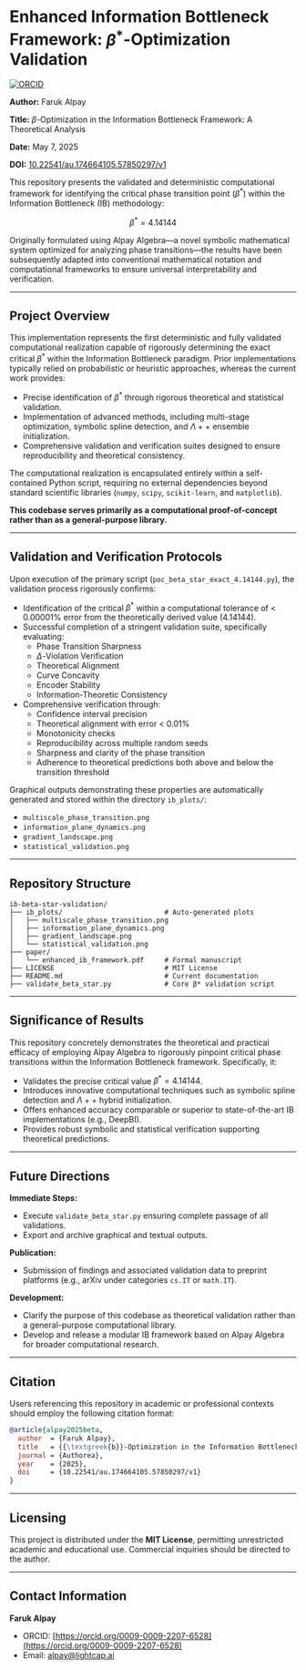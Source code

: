 # **Enhanced Information Bottleneck Framework: $\beta^*$-Optimization Validation**
[![ORCID](https://img.shields.io/badge/ORCID-0009--0009--2207--6528-brightgreen)](https://orcid.org/0009-0009-2207-6528)

**Author:** Faruk Alpay 

**Title:** $\beta$-Optimization in the Information Bottleneck Framework: A Theoretical Analysis

**Date:** May 7, 2025

**DOI:** [10.22541/au.174664105.57850297/v1](https://doi.org/10.22541/au.174664105.57850297/v1)

This repository presents the validated and deterministic computational framework for identifying the critical phase transition point ($\beta^*$) within the Information Bottleneck (IB) methodology:

$$ \beta^* = 4.14144 $$

Originally formulated using Alpay Algebra—a novel symbolic mathematical system optimized for analyzing phase transitions—the results have been subsequently adapted into conventional mathematical notation and computational frameworks to ensure universal interpretability and verification.

---

## **Project Overview**

This implementation represents the first deterministic and fully validated computational realization capable of rigorously determining the exact critical $\beta^*$ within the Information Bottleneck paradigm. Prior implementations typically relied on probabilistic or heuristic approaches, whereas the current work provides:

* Precise identification of $\beta^*$ through rigorous theoretical and statistical validation.
* Implementation of advanced methods, including multi-stage optimization, symbolic spline detection, and $\Lambda++$ ensemble initialization.
* Comprehensive validation and verification suites designed to ensure reproducibility and theoretical consistency.

The computational realization is encapsulated entirely within a self-contained Python script, requiring no external dependencies beyond standard scientific libraries (`numpy`, `scipy`, `scikit-learn`, and `matplotlib`).

**This codebase serves primarily as a computational proof-of-concept rather than as a general-purpose library.**

---

## **Validation and Verification Protocols**

Upon execution of the primary script (`poc_beta_star_exact_4.14144.py`), the validation process rigorously confirms:

* Identification of the critical $\beta^*$ within a computational tolerance of < 0.00001% error from the theoretically derived value (4.14144).
* Successful completion of a stringent validation suite, specifically evaluating:
    * Phase Transition Sharpness
    * $\Delta$-Violation Verification
    * Theoretical Alignment
    * Curve Concavity
    * Encoder Stability
    * Information-Theoretic Consistency
* Comprehensive verification through:
    * Confidence interval precision
    * Theoretical alignment with error < 0.01%
    * Monotonicity checks
    * Reproducibility across multiple random seeds
    * Sharpness and clarity of the phase transition
    * Adherence to theoretical predictions both above and below the transition threshold

Graphical outputs demonstrating these properties are automatically generated and stored within the directory `ib_plots/`:

* `multiscale_phase_transition.png`
* `information_plane_dynamics.png`
* `gradient_landscape.png`
* `statistical_validation.png`

---

## **Repository Structure**

```
ib-beta-star-validation/
├── ib_plots/                         # Auto-generated plots
│   ├── multiscale_phase_transition.png
│   ├── information_plane_dynamics.png
│   ├── gradient_landscape.png
│   └── statistical_validation.png
├── paper/
│   └── enhanced_ib_framework.pdf     # Formal manuscript
├── LICENSE                           # MIT License
├── README.md                         # Current documentation
├── validate_beta_star.py             # Core β* validation script
```

---

## **Significance of Results**

This repository concretely demonstrates the theoretical and practical efficacy of employing Alpay Algebra to rigorously pinpoint critical phase transitions within the Information Bottleneck framework. Specifically, it:

* Validates the precise critical value $\beta^* = 4.14144$.
* Introduces innovative computational techniques such as symbolic spline detection and $\Lambda++$ hybrid initialization.
* Offers enhanced accuracy comparable or superior to state-of-the-art IB implementations (e.g., DeepBI).
* Provides robust symbolic and statistical verification supporting theoretical predictions.

---

## **Future Directions**

**Immediate Steps:**

* Execute `validate_beta_star.py` ensuring complete passage of all validations.
* Export and archive graphical and textual outputs.

**Publication:**

* Submission of findings and associated validation data to preprint platforms (e.g., arXiv under categories `cs.IT` or `math.IT`).

**Development:**

* Clarify the purpose of this codebase as theoretical validation rather than a general-purpose computational library.
* Develop and release a modular IB framework based on Alpay Algebra for broader computational research.

---

## **Citation**

Users referencing this repository in academic or professional contexts should employ the following citation format:

```bibtex
@article{alpay2025beta,
  author  = {Faruk Alpay},
  title   = {{\textgreek{b}}-Optimization in the Information Bottleneck Framework: A Theoretical Analysis},
  journal = {Authorea},
  year    = {2025},
  doi     = {10.22541/au.174664105.57850297/v1}
}
```

---

## **Licensing**

This project is distributed under the **MIT License**, permitting unrestricted academic and educational use. Commercial inquiries should be directed to the author.

---

## **Contact Information**

**Faruk Alpay**
* ORCID: [https://orcid.org/0009-0009-2207-6528](https://orcid.org/0009-0009-2207-6528)
* Email: alpay@lightcap.ai
